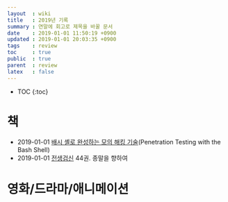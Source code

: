 ```yaml
---
layout  : wiki
title   : 2019년 기록
summary : 연말에 회고로 제목을 바꿀 문서
date    : 2019-01-01 11:50:19 +0900
updated : 2019-01-01 20:03:35 +0900
tags    : review
toc     : true
public  : true
parent  : review
latex   : false
---
```

* TOC
{:toc}

# 책

* 2019-01-01 [배시 셸로 완성하는 모의 해킹 기술](http://www.kyobobook.co.kr/product/detailViewKor.laf?barcode=9788960775930 )(Penetration Testing with the Bash Shell)
* 2019-01-01 [전생검신](https://ridibooks.com/v2/Detail?id=2989000001&_s=search&_q=%EC%A0%84%EC%83%9D%EA%B2%80%EC%8B%A0%2044%EA%B6%8C ) 44권. 종말을 향하여

# 영화/드라마/애니메이션
